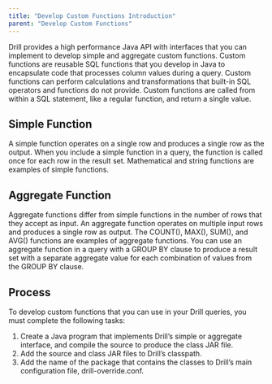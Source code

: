 ```yaml
---
title: "Develop Custom Functions Introduction"
parent: "Develop Custom Functions"
---
```

Drill provides a high performance Java API with interfaces that you can
implement to develop simple and aggregate custom functions. Custom functions
are reusable SQL functions that you develop in Java to encapsulate code that
processes column values during a query. Custom functions can perform
calculations and transformations that built-in SQL operators and functions do
not provide. Custom functions are called from within a SQL statement, like a
regular function, and return a single value.

## Simple Function

A simple function operates on a single row and produces a single row as the
output. When you include a simple function in a query, the function is called
once for each row in the result set. Mathematical and string functions are
examples of simple functions.

## Aggregate Function

Aggregate functions differ from simple functions in the number of rows that
they accept as input. An aggregate function operates on multiple input rows
and produces a single row as output. The COUNT(), MAX(), SUM(), and AVG()
functions are examples of aggregate functions. You can use an aggregate
function in a query with a GROUP BY clause to produce a result set with a
separate aggregate value for each combination of values from the GROUP BY
clause.

## Process

To develop custom functions that you can use in your Drill queries, you must
complete the following tasks:

  1. Create a Java program that implements Drill’s simple or aggregate interface, and compile the source to produce the class JAR file.
  2. Add the source and class JAR files to Drill’s classpath.
  3. Add the name of the package that contains the classes to Drill’s main configuration file, drill-override.conf. 
